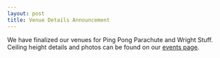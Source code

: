 ```yaml
---
layout: post
title: Venue Details Announcement
---
```


We have finalized our venues for Ping Pong Parachute and Wright Stuff. Ceiling height details and photos can be found on our [events page](https://scioly.mit.edu/event-info).